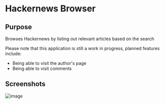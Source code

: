 # Hackernews Browser
## Purpose
Browses Hackernews by listing out relevant articles based on the search

Please note that this application is still a work in progress, planned features include:
- Being able to visit the author's page
- Being able to visit comments
## Screenshots
![image](https://user-images.githubusercontent.com/24667223/68643649-1ecd5e80-04c7-11ea-9c5c-7cc478a4a50d.png)

